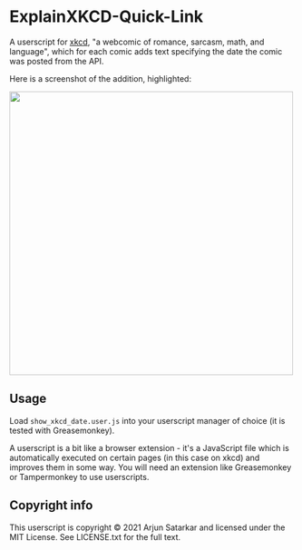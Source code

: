 # ExplainXKCD-Quick-Link

A userscript for [xkcd](https://xkcd.com/), "a webcomic of romance, sarcasm, math, and language", which for each comic adds text specifying the date the comic was posted from the API.

Here is a screenshot of the addition, highlighted:

<img src="https://github.com/untir-l/userscripts/blob/main/Show-XKCD-Date/screenshot.png?raw=true" width="500">

## Usage

Load `show_xkcd_date.user.js` into your userscript manager of choice (it is tested with Greasemonkey).

A userscript is a bit like a browser extension - it's a JavaScript file which is automatically executed on certain pages (in this case on xkcd) and improves them in some way. You will need an extension like Greasemonkey or Tampermonkey to use userscripts.

## Copyright info

This userscript is copyright © 2021 Arjun Satarkar and licensed under the MIT License. See LICENSE.txt for the full text.
